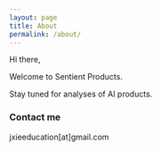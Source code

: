 ```yaml
---
layout: page
title: About
permalink: /about/
---
```


Hi there,

Welcome to Sentient Products. 

Stay tuned for analyses of AI products.

### Contact me

jxieeducation[at]gmail.com